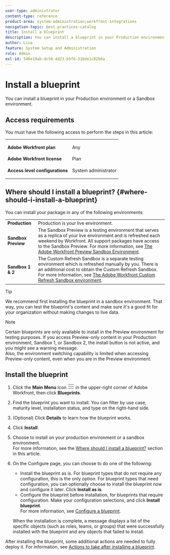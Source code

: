 ```yaml
---
user-type: administrator
content-type: reference
product-area: system-administration;workfront-integrations
navigation-topic: best-practices-catalog
title: Install a blueprint
description: You can install a blueprint in your Production environment or a Sandbox environment.
author: Lisa
feature: System Setup and Administration
role: Admin
exl-id: 546e19ab-dc50-4d23-b5f6-31bde1c82b6a
---
```

# Install a blueprint

You can install a blueprint in your Production environment or a Sandbox environment.

## Access requirements

You must have the following access to perform the steps in this article:

<table style="table-layout:auto"> 
 <col> 
 <col> 
 <tbody> 
  <tr> 
   <td role="rowheader"><strong>Adobe Workfront plan</strong></td> 
   <td> <p> Any</p> </td> 
  </tr> 
  <tr> 
   <td role="rowheader"><strong>Adobe Workfront license</strong></td> 
   <td>Plan</td> 
  </tr> 
  <tr> 
   <td role="rowheader"><strong>Access level configurations</strong></td> 
   <td> <p>System administrator</p> </td> 
  </tr> 
 </tbody> 
</table>

## Where should I install a blueprint? {#where-should-i-install-a-blueprint}

You can install your package in any of the following environments:

<table style="table-layout:auto">
        <tr>
        <td><strong>Production</strong></td>
        <td>Production is your live environment.</td>
    </tr>
    <tr>
        <td><strong>Sandbox Preview</strong></td>
        <td>The Sandbox Preview is a testing environment that serves as a replica of your live environment and is refreshed each weekend by Workfront. All support packages have access to the Sandbox Preview. For more information, see <a href="../../administration-and-setup/set-up-workfront/workfront-testing-environments/wf-preview-sandbox-environment.md">The Adobe Workfront Preview Sandbox Environment</a>.</td>
    </tr>
    <tr>
        <td><strong>Sandbox 1 &amp; 2</strong></td>
        <td>The Custom Refresh Sandbox is a separate testing environment which is refreshed manually by you. There is an additional cost to obtain the Custom Refresh Sandbox. For more information, see <a href="../../administration-and-setup/set-up-workfront/workfront-testing-environments/wf-custom-refresh-sandbox-environment.md">The Adobe Workfront Custom Refresh Sandbox environment</a>.</td>
    </tr>
</table>

>[!TIP]
>
>We recommend first installing the blueprint in a sandbox environment. That way, you can test the blueprint's content and make sure it's a good fit for your organization without making changes to live data.

>[!NOTE]
>
>Certain blueprints are only available to install in the Preview environment for testing purposes. If you access Preview-only content in your Production environment, Sandbox 1, or Sandbox 2, the install button is not active, and you might see a warning message.  
>Also, the environment switching capability is limited when accessing Preview-only content, even when you are in the Preview environment.

## Install the blueprint

1. Click the **Main Menu** icon ![](assets/main-menu-icon.png) in the upper-right corner of Adobe Workfront, then click **Blueprints**.
1. Find the blueprint you want to install. You can filter by use case, maturity level, installation status, and type on the right-hand side.
1. (Optional) Click **Details** to learn how the blueprint works.
1. Click **Install**.
1. Choose to install on your production environment or a sandbox environment.  
   For more information, see the [Where should I install a blueprint?](#where-should-i-install-a-blueprint) section in this article.
1. On the Configure page, you can choose to do one of the following:

   * Install the blueprint as is. For blueprint types that do not require any configuration, this is the only option. For blueprint types that need configuration, you can optionally choose to install the blueprint now and configure it later. Click **Install as is**.
   * Configure the blueprint before installation, for blueprints that require configuration. Make your configuration selections, and click **Install blueprint**.  
     For more information, see [Configure a blueprint](../../administration-and-setup/blueprints/configure-template-package.md).

   When the installation is complete, a message displays a list of the specific objects (such as roles, teams, or groups) that were successfully installed with the blueprint and any objects that failed to install.

After installing the blueprint, some additional actions are needed to fully deploy it. For information, see [Actions to take after installing a blueprint](../../administration-and-setup/blueprints/best-next-actions-after-install.md).
